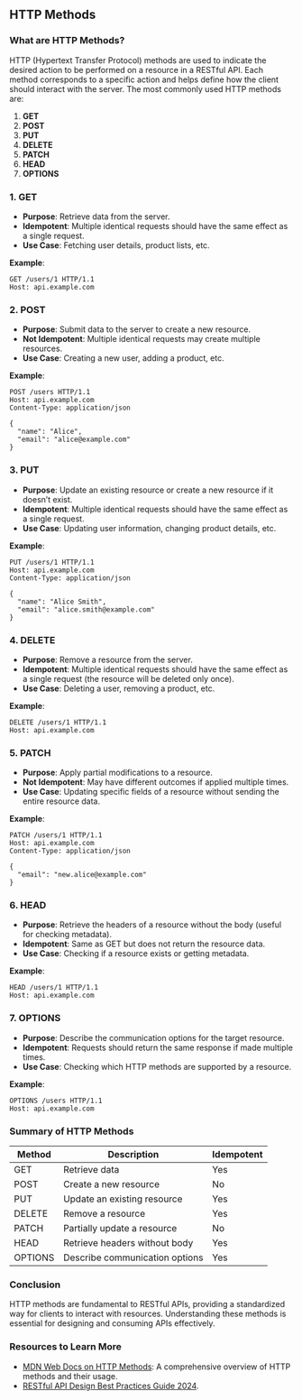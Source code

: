 ## HTTP Methods

### What are HTTP Methods?

HTTP (Hypertext Transfer Protocol) methods are used to indicate the desired action to be performed on a resource in a RESTful API. Each method corresponds to a specific action and helps define how the client should interact with the server. The most commonly used HTTP methods are:

1. **GET**
2. **POST**
3. **PUT**
4. **DELETE**
5. **PATCH**
6. **HEAD**
7. **OPTIONS**

### 1. GET

- **Purpose**: Retrieve data from the server.
- **Idempotent**: Multiple identical requests should have the same effect as a single request.
- **Use Case**: Fetching user details, product lists, etc.

**Example**:
```http
GET /users/1 HTTP/1.1
Host: api.example.com
```
### 2. POST

- **Purpose**: Submit data to the server to create a new resource.
- **Not Idempotent**: Multiple identical requests may create multiple resources.
- **Use Case**: Creating a new user, adding a product, etc.

**Example**:

```http
POST /users HTTP/1.1
Host: api.example.com
Content-Type: application/json

{
  "name": "Alice",
  "email": "alice@example.com"
}
```

### 3. PUT

- **Purpose**: Update an existing resource or create a new resource if it doesn’t exist.
- **Idempotent**: Multiple identical requests should have the same effect as a single request.
- **Use Case**: Updating user information, changing product details, etc.

**Example**:
```http
PUT /users/1 HTTP/1.1
Host: api.example.com
Content-Type: application/json

{
  "name": "Alice Smith",
  "email": "alice.smith@example.com"
}
```

### 4. DELETE

- **Purpose**: Remove a resource from the server.
- **Idempotent**: Multiple identical requests should have the same effect as a single request (the resource will be deleted only once).
- **Use Case**: Deleting a user, removing a product, etc.

**Example**:
```http
DELETE /users/1 HTTP/1.1
Host: api.example.com
```

### 5. PATCH

- **Purpose**: Apply partial modifications to a resource.
- **Not Idempotent**: May have different outcomes if applied multiple times.
- **Use Case**: Updating specific fields of a resource without sending the entire resource data.

**Example**:
```http
PATCH /users/1 HTTP/1.1
Host: api.example.com
Content-Type: application/json

{
  "email": "new.alice@example.com"
}
```

### 6. HEAD

- **Purpose**: Retrieve the headers of a resource without the body (useful for checking metadata).
- **Idempotent**: Same as GET but does not return the resource data.
- **Use Case**: Checking if a resource exists or getting metadata.

**Example**:

```http
HEAD /users/1 HTTP/1.1
Host: api.example.com
```

### 7. OPTIONS

- **Purpose**: Describe the communication options for the target resource.
- **Idempotent**: Requests should return the same response if made multiple times.
- **Use Case**: Checking which HTTP methods are supported by a resource.

**Example**:
```http
OPTIONS /users HTTP/1.1
Host: api.example.com
```

### Summary of HTTP Methods

|Method|Description|Idempotent|
|---|---|---|
|GET|Retrieve data|Yes|
|POST|Create a new resource|No|
|PUT|Update an existing resource|Yes|
|DELETE|Remove a resource|Yes|
|PATCH|Partially update a resource|No|
|HEAD|Retrieve headers without body|Yes|
|OPTIONS|Describe communication options|Yes|

### Conclusion

HTTP methods are fundamental to RESTful APIs, providing a standardized way for clients to interact with resources. Understanding these methods is essential for designing and consuming APIs effectively.

### Resources to Learn More

- [MDN Web Docs on HTTP Methods](https://developer.mozilla.org/en-US/docs/Web/HTTP/Methods): A comprehensive overview of HTTP methods and their usage.
- [RESTful API Design Best Practices Guide 2024](https://daily.dev/blog/restful-api-design-best-practices-guide-2024).